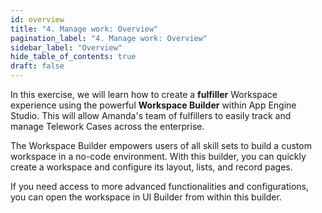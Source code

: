 ```yaml
---
id: overview
title: "4. Manage work: Overview"
pagination_label: "4. Manage work: Overview"
sidebar_label: "Overview"
hide_table_of_contents: true
draft: false
---
```


In this exercise, we will learn how to create a **fulfiller** Workspace experience using the powerful **Workspace Builder** within App Engine Studio. This will allow Amanda's team of fulfillers to easily track and manage Telework Cases across the enterprise.

The Workspace Builder empowers users of all skill sets to build a custom workspace in a no-code environment. With this builder, you can quickly create a workspace and configure its layout, lists, and record pages. 

If you need access to more advanced functionalities and configurations, you can open the workspace in UI Builder from within this builder.